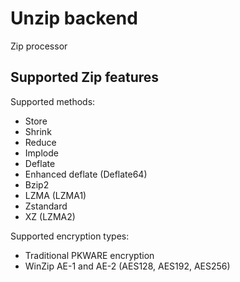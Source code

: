 # Unzip backend #

Zip processor

## Supported Zip features ##
Supported methods:
- Store
- Shrink
- Reduce
- Implode
- Deflate
- Enhanced deflate (Deflate64)
- Bzip2
- LZMA (LZMA1)
- Zstandard
- XZ (LZMA2)

Supported encryption types:
- Traditional PKWARE encryption
- WinZip AE-1 and AE-2 (AES128, AES192, AES256)
